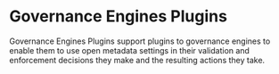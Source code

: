 <!-- SPDX-License-Identifier: Apache-2.0 -->
  
# Governance Engines Plugins

Governance Engines Plugins support plugins to governance engines
to enable them to use open metadata settings in their validation
and enforcement decisions they make and the resulting actions they take.